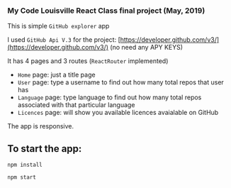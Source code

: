 ### My Code Louisville React Class final project (May, 2019)

This is simple `GitHub explorer` app 

I used `GitHub Api V.3` for the project: [https://developer.github.com/v3/](https://developer.github.com/v3/) (no need any APY KEYS)

It has 4 pages and 3 routes (`ReactRouter` implemented)

- `Home` page: just a title page
- `User` page: type a username to find out how many total repos that user has
- `Language` page: type language to find out how many total repos associated with that particular language
- `Licences` page: will show you available licences avaialable on GitHub

The app is responsive.


## To start the app:

`npm install`

`npm start`
